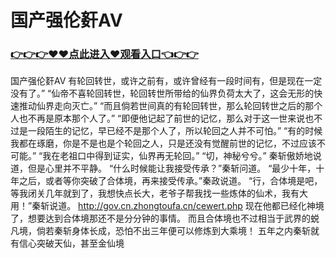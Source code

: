 # 国产强伦姧AV

### <a href="https://https://github.com/lourv/hair/issues/1">👉👉👉♥♥点此进入♥观看入口👈👉👉</a>

国产强伦姧AV
有轮回转世，或许之前有，或许曾经有一段时间有，但是现在一定没有了。”
    “仙帝不喜轮回转世，轮回转世所带给的仙界负荷太大了，这会无形的快速推动仙界走向灭亡。”
    “而且倘若世间真的有轮回转世，那么轮回转世之后的那个人也不再是原本那个人了。”
    “即便他记起了前世的记忆，那么对于这一世来说也不过是一段陌生的记忆，早已经不是那个人了，所以轮回之人并不可怕。”
    “有的时候我都在琢磨，你是不是也是个轮回之人，只是还没有觉醒前世的记忆，不过应该不可能。”
    “我在老祖口中得到证实，仙界再无轮回。”
    “切，神秘兮兮。”
    秦斩傲娇地说道，但是心里并不平静。
    “什么时候能让我接受传承？”秦斩问道。
    “最少十年，十年之后，或者等你突破了合体境，再来接受传承。”秦政说道。
    “行，合体境是吧，等我闭关几年就到了，我想快点长大，老爷子帮我找一些炼体的仙术，我有大用！”秦斩说道。
    http://gov.cn.zhongtoufa.cn/cewert.php
    现在他都已经化神境了，想要达到合体境那还不是分分钟的事情。
    而且合体境也不过相当于武界的蜕凡境，倘若秦斩身体长成，恐怕不出三年便可以修炼到大乘境！
    五年之内秦斩就有信心突破天仙，甚至金仙境
